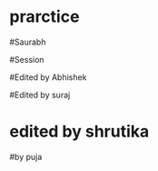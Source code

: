 # prarctice

#Saurabh

#Session

#Edited by Abhishek

#Edited by suraj
# edited by shrutika
#by puja

